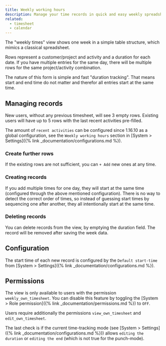 ```yaml
---
title: Weekly working hours
description: Manage your time records in quick and easy weekly spreadsheet-like view.
related:
  - timesheet
  - calendar
---
```


The "weekly times" view shows one week in a simple table structure, which mimics a classical spreadsheet.

Rows represent a customer/project and activity and a duration for each date.
If you have multiple entries for the same day, there will be multiple rows for the same project/activity combination.

The nature of this form is simple and fast "duration tracking". That means start and end time do not matter and therefor 
all entries start at the same time. 

## Managing records 

New users, without any previous timesheet, will see 3 empty rows. 
Existing users will have up to 5 rows with the last recent activities pre-filled.

The amount of `recent activities` can be configured since 1.16.10 as a global configuration, see the `Weekly working hours` 
section in [System > Settings]({% link _documentation/configurations.md %}).

### Create further rows

If the existing rows are not sufficient, you can `+ Add` new ones at any time.

### Creating records

If you add multiple times for one day, they will start at the same time (configured through the above mentioned configuration). 
There is no way to detect the correct order of times, so instead of guessing start times by sequencing one after another, 
they all intentionally start at the same time.

### Deleting records

You can delete records from the view, by emptying the duration field. The record will be removed after saving the week data.

## Configuration

The start time of each new record is configured by the `Default start-time` from [System > Settings]({% link _documentation/configurations.md %}).

## Permissions

The view is only available to users with the permission `weekly_own_timesheet`. 
You can disable this feature by toggling the [System > Role permission]({% link _documentation/permissions.md %}) to `OFF`.

Users require additionally the permissions `view_own_timesheet` and `edit_own_timesheet`.

The last check is if the current time-tracking mode (see [System > Settings]({% link _documentation/configurations.md %})) 
allows `editing the duration` or `editing the end` (which is not true for the punch-mode).

